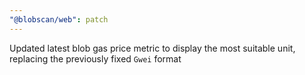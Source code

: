 ```yaml
---
"@blobscan/web": patch
---
```


Updated latest blob gas price metric to display the most suitable unit, replacing the previously fixed `Gwei` format
